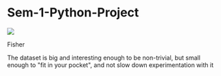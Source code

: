 # Sem-1-Python-Project

![](https://upload.wikimedia.org/wikipedia/commons/5/56/Kosaciec_szczecinkowaty_Iris_setosa.jpg)

Fisher

The dataset is big and interesting enough to be non-trivial, but small enough to "fit in your pocket", and not slow down experimentation with it




